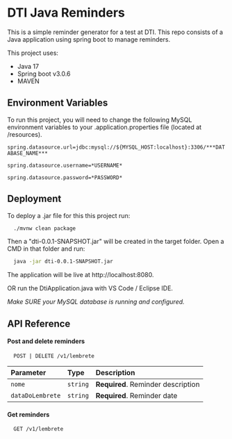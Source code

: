 
# DTI Java Reminders

This is a simple reminder generator for a test at DTI. This repo consists of a Java application using spring boot to manage reminders.

This project uses:
 - Java 17
- Spring boot v3.0.6
- MAVEN

## Environment Variables

To run this project, you will need to change the following MySQL environment variables to your .application.properties file (located at /resources).


`spring.datasource.url=jdbc:mysql://${MYSQL_HOST:localhost}:3306/***DATABASE_NAME***`

`spring.datasource.username=*USERNAME*`

`spring.datasource.password=*PASSWORD*`



## Deployment

To deploy a .jar file for this this project run:

```bash
  ./mvnw clean package
```

Then a "dti-0.0.1-SNAPSHOT.jar" will be created in the target folder. Open a CMD in that folder and run:

```bash
  java -jar dti-0.0.1-SNAPSHOT.jar
```

The application will be live at http://localhost:8080.


OR run the DtiApplication.java with VS Code / Eclipse IDE.

*Make SURE your MySQL database is running and configured.*

## API Reference

#### Post and delete reminders

```http
  POST | DELETE /v1/lembrete
```

| Parameter | Type     | Description                |
| :-------- | :------- | :------------------------- |
| `nome` | `string` | **Required**. Reminder description |
| `dataDoLembrete` | `string` | **Required**. Reminder date |

#### Get reminders

```http
  GET /v1/lembrete
```



